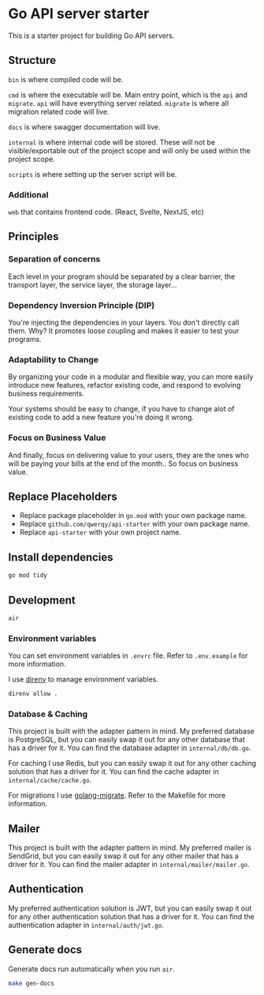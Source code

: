# Go API server starter

This is a starter project for building Go API servers.

## Structure

`bin` is where compiled code will be.

`cmd` is where the executable will be. Main entry point, which is the `api` and
`migrate`. `api` will have everything server related. `migrate` is where all
migration related code will live.

`docs` is where swagger documentation will live.

`internal` is where internal code will be stored. These will not be
visible/exportable out of the project scope and will only be used within the
project scope.

`scripts` is where setting up the server script will be.

### Additional

`web` that contains frontend code. (React, Svelte, NextJS, etc)

## Principles

### Separation of concerns

Each level in your program should be separated by a clear barrier, the transport
layer, the service layer, the storage layer...

### Dependency Inversion Principle (DIP)

You're injecting the dependencies in your layers. You don't directly call them.
Why? It promotes loose coupling and makes it easier to test your programs.

### Adaptability to Change

By organizing your code in a modular and flexible way, you can more easily
introduce new features, refactor existing code, and respond to evolving business
requirements.

Your systems should be easy to change, if you have to change alot of existing
code to add a new feature you're doing it wrong.

### Focus on Business Value

And finally, focus on delivering value to your users, they are the ones who will
be paying your bills at the end of the month.. So focus on business value.

## Replace Placeholders

- Replace package placeholder in `go.mod` with your own package name.
- Replace `github.com/qwerqy/api-starter` with your own package name.
- Replace `api-starter` with your own project name.

## Install dependencies

```bash
go mod tidy
```

## Development

```bash
air
```

### Environment variables

You can set environment variables in `.envrc` file. Refer to `.env.example` for
more information.

I use [direnv](https://direnv.net/) to manage environment variables.

```bash
direnv allow .
```

### Database & Caching

This project is built with the adapter pattern in mind. My preferred database is
PostgreSQL, but you can easily swap it out for any other database that has a
driver for it. You can find the database adapter in `internal/db/db.go`.

For caching I use Redis, but you can easily swap it out for any other caching
solution that has a driver for it. You can find the cache adapter in
`internal/cache/cache.go`.

For migrations I use
[golang-migrate](https://github.com/golang-migrate/migrate). Refer to the
Makefile for more information.

## Mailer

This project is built with the adapter pattern in mind. My preferred mailer is
SendGrid, but you can easily swap it out for any other mailer that has a driver
for it. You can find the mailer adapter in `internal/mailer/mailer.go`.

## Authentication

My preferred authentication solution is JWT, but you can easily swap it out for
any other authentication solution that has a driver for it. You can find the
authentication adapter in `internal/auth/jwt.go`.

## Generate docs

Generate docs run automatically when you run `air`.

```bash
make gen-docs
```

